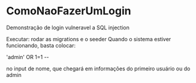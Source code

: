 # ComoNaoFazerUmLogin
 Demonstração de login vulneravel a SQL injection

Executar: rodar as migrations e o seeder
Quando o sistema estiver funcionando, basta colocar:

'admin' OR 1=1 --

no input de nome, que chegará em informações do primeiro usuário ou do admin
